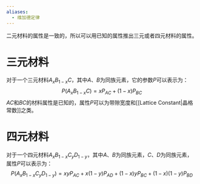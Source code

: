 ```yaml
---
aliases:
  - 维加德定律
---
```

二元材料的属性是一致的，所以可以用已知的属性推出三元或者四元材料的属性。

# 三元材料

对于一个三元材料$A_xB_{1-x}C$，其中$A$、$B$为同族元素，它的参数$P$可以表示为：
$$P\left(A_xB_{1-x}C\right)=xP_{AC}+\left(1-x\right)P_{BC}$$
$AC$和$BC$的材料属性是已知的，属性$P$可以为带隙宽度和[[Lattice Constant|晶格常数]]之类。
# 四元材料

对于一个四元材料$A_xB_{1-x}C_yD_{1-y}$，其中$A$、$B$为同族元素，$C$、$D$为同族元素，属性$P$可以表示为：
$$P\left(A_xB_{1-x}C_yD_{1-y}\right)=xyP_{AC}+x(1-y)P_{AD}+(1-x)yP_{BC}+(1-x)(1-y)P_{BD}$$